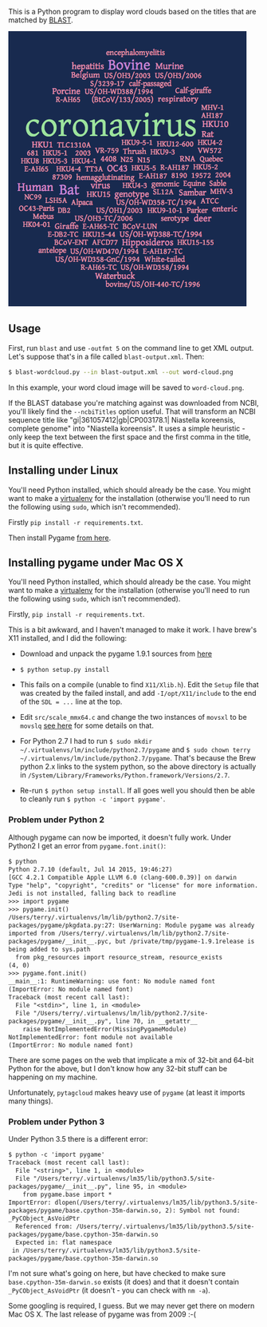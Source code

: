 This is a Python program to display word clouds based on the titles that
are matched by [BLAST](https://en.wikipedia.org/wiki/BLAST).

![example.png](example.png)

## Usage

First, run `blast` and use `-outfmt 5` on the command line to get XML
output. Let's suppose that's in a file called `blast-output.xml`. Then:

```sh
$ blast-wordcloud.py --in blast-output.xml --out word-cloud.png
```

In this example, your word cloud image will be saved to `word-cloud.png`.

If the BLAST database you're matching against was downloaded from NCBI,
you'll likely find the `--ncbiTitles` option useful. That will transform an
NCBI sequence title like "gi|361057412|gb|CP003178.1| Niastella koreensis,
complete genome" into "Niastella koreensis". It uses a simple heuristic -
only keep the text between the first space and the first comma in the
title, but it is quite effective.

## Installing under Linux

You'll need Python installed, which should already be the case. You might
want to make a [virtualenv](https://pypi.python.org/pypi/virtualenv) for
the installation (otherwise you'll need to run the following using `sudo`,
which isn't recommended).

Firstly `pip install -r requirements.txt`.

Then install Pygame [from here](http://www.pygame.org/download.shtml).

## Installing pygame under Mac OS X

You'll need Python installed, which should already be the case. You might
want to make a [virtualenv](https://pypi.python.org/pypi/virtualenv) for
the installation (otherwise you'll need to run the following using `sudo`,
which isn't recommended).

Firstly, `pip install -r requirements.txt`.

This is a bit awkward, and I haven't managed to make it work.  I have
brew's X11 installed, and I did the following:

* Download and unpack the pygame 1.9.1 sources from
  [here](http://www.pygame.org/download.shtml)

* `$ python setup.py install`

* This fails on a compile (unable to find `X11/Xlib.h`). Edit the `Setup`
  file that was created by the failed install, and add `-I/opt/X11/include`
  to the end of the `SDL = ...` line at the top.

* Edit `src/scale_mmx64.c` and change the two instances of `movsxl` to be
  `movslq`
  [see here](http://stackoverflow.com/questions/11954497/error-when-installing-pygame-on-mountain-lion)
  for some details on that.

* For Python 2.7 I had to run `$ sudo mkdir
  ~/.virtualenvs/lm/include/python2.7/pygame` and `$ sudo chown terry
  ~/.virtualenvs/lm/include/python2.7/pygame`. That's because the Brew
  python 2.x links to the system python, so the above directory is actually
  in `/System/Library/Frameworks/Python.framework/Versions/2.7`.

* Re-run `$ python setup install`. If all goes well you should then be able
  to cleanly run `$ python -c 'import pygame'`.

### Problem under Python 2

Although pygame can now be imported, it doesn't fully work. Under Python2 I
get an error from `pygame.font.init()`:

```
$ python
Python 2.7.10 (default, Jul 14 2015, 19:46:27)
[GCC 4.2.1 Compatible Apple LLVM 6.0 (clang-600.0.39)] on darwin
Type "help", "copyright", "credits" or "license" for more information.
Jedi is not installed, falling back to readline
>>> import pygame
>>> pygame.init()
/Users/terry/.virtualenvs/lm/lib/python2.7/site-packages/pygame/pkgdata.py:27: UserWarning: Module pygame was already imported from /Users/terry/.virtualenvs/lm/lib/python2.7/site-packages/pygame/__init__.pyc, but /private/tmp/pygame-1.9.1release is being added to sys.path
  from pkg_resources import resource_stream, resource_exists
(4, 0)
>>> pygame.font.init()
__main__:1: RuntimeWarning: use font: No module named font
(ImportError: No module named font)
Traceback (most recent call last):
  File "<stdin>", line 1, in <module>
  File "/Users/terry/.virtualenvs/lm/lib/python2.7/site-packages/pygame/__init__.py", line 70, in __getattr__
    raise NotImplementedError(MissingPygameModule)
NotImplementedError: font module not available
(ImportError: No module named font)
```

There are some pages on the web that implicate a mix of 32-bit and 64-bit
Python for the above, but I don't know how any 32-bit stuff can be
happening on my machine.

Unfortunately, `pytagcloud` makes heavy use of `pygame` (at least it
imports many things).

### Problem under Python 3

Under Python 3.5 there is a different error:

```
$ python -c 'import pygame'
Traceback (most recent call last):
  File "<string>", line 1, in <module>
  File "/Users/terry/.virtualenvs/lm35/lib/python3.5/site-packages/pygame/__init__.py", line 95, in <module>
    from pygame.base import *
ImportError: dlopen(/Users/terry/.virtualenvs/lm35/lib/python3.5/site-packages/pygame/base.cpython-35m-darwin.so, 2): Symbol not found: _PyCObject_AsVoidPtr
  Referenced from: /Users/terry/.virtualenvs/lm35/lib/python3.5/site-packages/pygame/base.cpython-35m-darwin.so
  Expected in: flat namespace
 in /Users/terry/.virtualenvs/lm35/lib/python3.5/site-packages/pygame/base.cpython-35m-darwin.so
```

I'm not sure what's going on here, but have checked to make sure
`base.cpython-35m-darwin.so` exists (it does) and that it doesn't contain
`_PyCObject_AsVoidPtr` (it doesn't - you can check with `nm -a`).

Some googling is required, I guess. But we may never get there on modern
Mac OS X. The last release of pygame was from 2009 :-(
